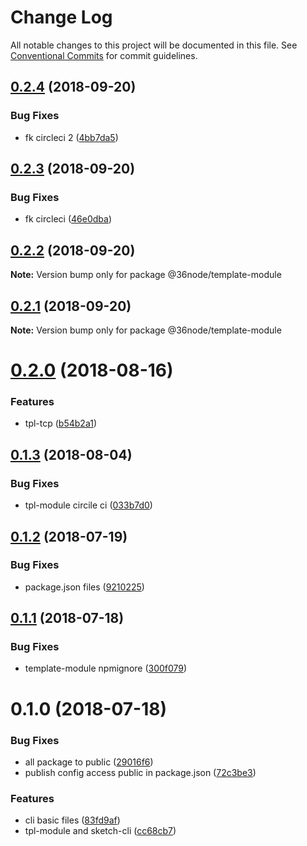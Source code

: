 # Change Log

All notable changes to this project will be documented in this file.
See [Conventional Commits](https://conventionalcommits.org) for commit guidelines.

<a name="0.2.4"></a>
## [0.2.4](https://github.com/36node/sketch/compare/@36node/template-module@0.2.3...@36node/template-module@0.2.4) (2018-09-20)


### Bug Fixes

* fk circleci 2 ([4bb7da5](https://github.com/36node/sketch/commit/4bb7da5))





<a name="0.2.3"></a>
## [0.2.3](https://github.com/36node/sketch/compare/@36node/template-module@0.2.2...@36node/template-module@0.2.3) (2018-09-20)


### Bug Fixes

* fk circleci ([46e0dba](https://github.com/36node/sketch/commit/46e0dba))





<a name="0.2.2"></a>
## [0.2.2](https://github.com/36node/sketch/compare/@36node/template-module@0.2.1...@36node/template-module@0.2.2) (2018-09-20)

**Note:** Version bump only for package @36node/template-module





<a name="0.2.1"></a>
## [0.2.1](https://github.com/36node/sketch/compare/@36node/template-module@0.2.0...@36node/template-module@0.2.1) (2018-09-20)

**Note:** Version bump only for package @36node/template-module





<a name="0.2.0"></a>
# [0.2.0](https://github.com/36node/sketch/compare/@36node/template-module@0.1.3...@36node/template-module@0.2.0) (2018-08-16)


### Features

* tpl-tcp ([b54b2a1](https://github.com/36node/sketch/commit/b54b2a1))




<a name="0.1.3"></a>
## [0.1.3](https://github.com/36node/sketch/compare/@36node/template-module@0.1.2...@36node/template-module@0.1.3) (2018-08-04)


### Bug Fixes

* tpl-module circile ci ([033b7d0](https://github.com/36node/sketch/commit/033b7d0))




<a name="0.1.2"></a>
## [0.1.2](https://github.com/36node/sketch/compare/@36node/template-module@0.1.1...@36node/template-module@0.1.2) (2018-07-19)


### Bug Fixes

* package.json files ([9210225](https://github.com/36node/sketch/commit/9210225))




<a name="0.1.1"></a>
## [0.1.1](https://github.com/36node/sketch/compare/@36node/template-module@0.1.0...@36node/template-module@0.1.1) (2018-07-18)


### Bug Fixes

* template-module npmignore ([300f079](https://github.com/36node/sketch/commit/300f079))




<a name="0.1.0"></a>
# 0.1.0 (2018-07-18)


### Bug Fixes

* all package to public ([29016f6](https://github.com/36node/sketch/commit/29016f6))
* publish config access public in package.json ([72c3be3](https://github.com/36node/sketch/commit/72c3be3))


### Features

* cli basic files ([83fd9af](https://github.com/36node/sketch/commit/83fd9af))
* tpl-module and sketch-cli ([cc68cb7](https://github.com/36node/sketch/commit/cc68cb7))
